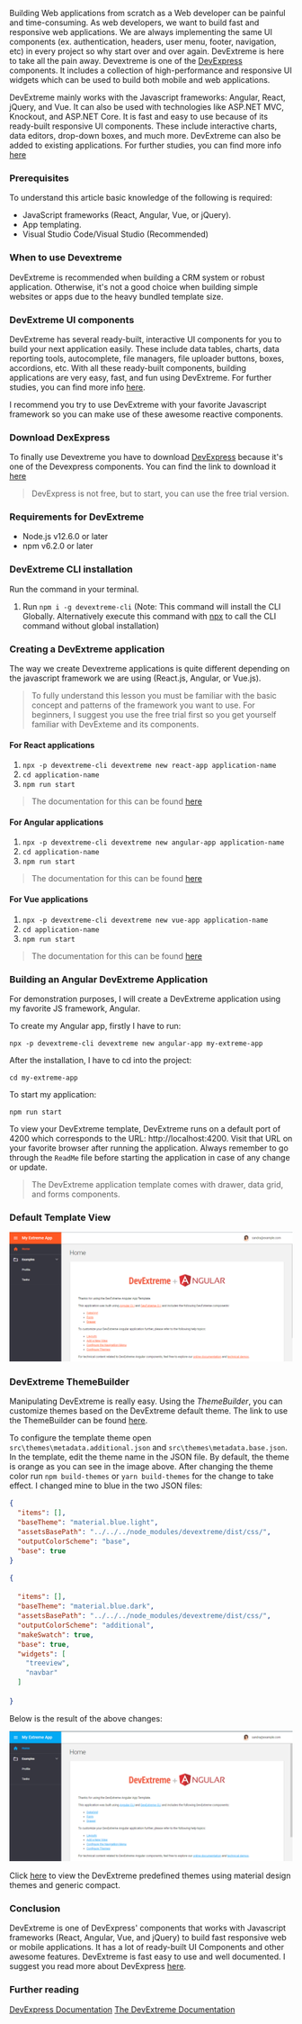 Building Web applications from scratch as a Web developer can be painful and time-consuming. As web developers, we want to build fast and responsive web applications. We are always implementing the same UI components (ex. authentication, headers, user menu, footer, navigation, etc) in every project so why start over and over again. DevExtreme is here to take all the pain away. Devextreme is one of the [DevExpress](https://www.devexpress.com/) components. It includes a collection of high-performance and responsive UI widgets which can be used to build both mobile and web applications.

DevExtreme mainly works with the Javascript frameworks: Angular, React, jQuery, and Vue. It can also be used with technologies like ASP.NET MVC, Knockout, and ASP.NET Core. It is fast and easy to use because of its ready-built responsive UI components. These include interactive charts, data editors, drop-down boxes, and much more. DevExtreme can also be added to existing applications. For further studies, you can find more info [here](https://js.devexpress.com/)

### Prerequisites
To understand this article basic knowledge of the following is required:
- JavaScript frameworks (React, Angular, Vue, or jQuery).
- App templating.
- Visual Studio Code/Visual Studio (Recommended)

### When to use Devextreme
DevExtreme is recommended when building a CRM system or robust application. Otherwise, it's not a good choice when building simple websites or apps due to the heavy bundled template size. 

### DevExtreme UI components
DevExtreme has several ready-built, interactive UI components for you to build your next application easily. These include data tables, charts, data reporting tools, autocomplete, file managers, file uploader buttons, boxes, accordions, etc. With all these ready-built components, building applications are very easy, fast, and fun using DevExtreme. For further studies, you can find more info [here](https://js.devexpress.com/Documentation/Guide/UI_Components/).

I recommend you try to use DevExtreme with your favorite Javascript framework so you can make use of these awesome reactive components.

### Download DexExpress
To finally use Devextreme you have to download [DevExpress](https://www.devexpress.com/) because it's one of the Devexpress components. You can find the link to download it [here](https://js.devexpress.com/Download/)

> DevExpress is not free, but to start, you can use the free trial version.

### Requirements for DevExtreme
- Node.js v12.6.0 or later
- npm v6.2.0 or later

### DevExtreme CLI installation
Run the command in your terminal.
1. Run `npm i -g devextreme-cli` (Note: This command will install the CLI Globally. Alternatively execute this command with [npx](https://www.npmjs.com/) to call the CLI command without global installation)

### Creating a DevExtreme application
The way we create Devextreme applications is quite different depending on the javascript framework we are using (React.js, Angular, or Vue.js).

> To fully understand this lesson you must be familiar with the basic concept and patterns of the framework you want to use. For beginners, I suggest you use the free trial first so you get yourself familiar with DevExteme and its components.

#### For React applications
 1. ```npx -p devextreme-cli devextreme new react-app application-name```
 2. ```cd application-name```
 3. ```npm run start```
> The documentation for this can be found [here](https://js.devexpress.com/Documentation/Guide/React_Components/Create_a_DevExtreme_Application/)

#### For Angular applications
 1. ```npx -p devextreme-cli devextreme new angular-app application-name```
 2. ```cd application-name```
 3. ```npm run start```
> The documentation for this can be found [here](https://js.devexpress.com/Documentation/Guide/Angular_Components/Getting_Started/Create_a_DevExtreme_Application/)

#### For Vue applications
 1. ```npx -p devextreme-cli devextreme new vue-app application-name```
 2. ```cd application-name```
 3. ```npm run start```
> The documentation for this can be found [here](https://js.devexpress.com/Documentation/Guide/Vue_Components/Create_a_DevExtreme_Application/)

### Building an Angular DevExtreme Application
For demonstration purposes, I will create a DevExtreme application using my favorite JS framework, Angular.

To create my Angular app, firstly I have to run:
```
npx -p devextreme-cli devextreme new angular-app my-extreme-app
```
After the installation, I have to cd into the project:
```
cd my-extreme-app
```
To start my application:
```
npm run start
```
To view your DevExtreme template, DevExtreme runs on a default port of 4200 which corresponds to the URL: http://localhost:4200. Visit that URL on your favorite browser after running the application. Always remember to go through the `ReadMe` file before starting the application in case of any change or update. 

> The DevExtreme application template comes with drawer, data grid, and forms components.

### Default Template View
![/building-web-applications-with-devextreme/default-template-view](image1.png)

### DevExtreme ThemeBuilder
Manipulating DevExtreme is really easy. Using the *ThemeBuilder*, you can customize themes based on the DevExtreme default theme. The link to use the ThemeBuilder can be found [here](https://devexpress.github.io/ThemeBuilder/).

To configure the template theme open `src\themes\metadata.additional.json` and `src\themes\metadata.base.json`. In the template, edit the theme name in the JSON file. By default, the theme is orange as you can see in the image above. After changing the theme color run  ```npm build-themes``` or ```yarn build-themes``` for the change to take effect. I changed mine to blue in the two JSON files:

```json
{
  "items": [],
  "baseTheme": "material.blue.light",
  "assetsBasePath": "../../../node_modules/devextreme/dist/css/",
  "outputColorScheme": "base",
  "base": true
}
```

```json
{
 
  "items": [],
  "baseTheme": "material.blue.dark",
  "assetsBasePath": "../../../node_modules/devextreme/dist/css/",
  "outputColorScheme": "additional",
  "makeSwatch": true,
  "base": true,
  "widgets": [
    "treeview",
    "navbar"
  ]

}
```
Below is the result of the above changes:

![blue-theme](image2.png)

Click [here](https://js.devexpress.com/Documentation/Guide/Themes_and_Styles/Predefined_Themes/) to view the DevExtreme predefined themes using material design themes and generic compact.

### Conclusion
DevExtreme is one of DevExpress' components that works with Javascript frameworks (React, Angular, Vue, and jQuery) to build fast responsive web or mobile applications. It has a lot of ready-built UI Components and other awesome features. DevExtreme is fast easy to use and well documented. I suggest you read more about DevExpress [here](https://docs.devexpress.com/).

### Further reading
[DevExpress Documentation](https://docs.devexpress.com/)
[The DevExtreme Documentation](https://js.devexpress.com/Overview/)
